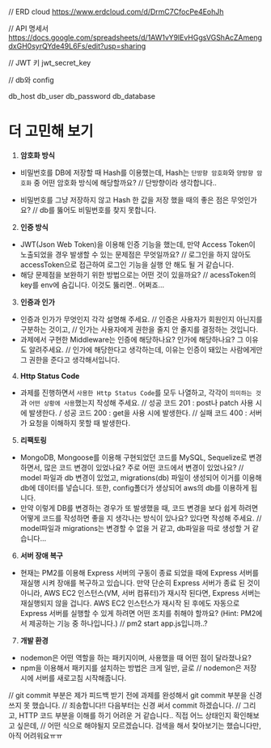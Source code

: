 // ERD cloud
https://www.erdcloud.com/d/DrmC7CfocPe4EohJh

// API 명세서
https://docs.google.com/spreadsheets/d/1AW1vY9lEvHGgsVGShAcZAmengdxGH0syrQYde49L6Fs/edit?usp=sharing

// JWT 키
jwt_secret_key

// db와 config

db_host
db_user
db_password
db_database

# 더 고민해 보기

1. **암호화 방식**

- 비밀번호를 DB에 저장할 때 Hash를 이용했는데, Hash는 `단방향 암호화`와 `양방향 암호화` 중 어떤 암호화 방식에 해당할까요?
  // 단방향이라 생각합니다..

- 비밀번호를 그냥 저장하지 않고 Hash 한 값을 저장 했을 때의 좋은 점은 무엇인가요?
  // db를 뚫어도 비밀번호를 찾지 못합니다.

2. **인증 방식**

- JWT(Json Web Token)을 이용해 인증 기능을 했는데, 만약 Access Token이 노출되었을 경우 발생할 수 있는 문제점은 무엇일까요?
  // 로그인을 하지 않아도 accessToken으로 접근하여 로그인 기능을 실행 안 해도 될 거 같습니다.
- 해당 문제점을 보완하기 위한 방법으로는 어떤 것이 있을까요?
  // acessToken의 key를 env에 숨깁니다. 이것도 뚫리면.. 어쩌죠...

3. **인증과 인가**

- 인증과 인가가 무엇인지 각각 설명해 주세요.
  // 인증은 사용자가 회원인지 아닌지를 구분하는 것이고,
  // 인가는 사용자에게 권한을 줄지 안 줄지를 결정하는 것입니다.
- 과제에서 구현한 Middleware는 인증에 해당하나요? 인가에 해당하나요? 그 이유도 알려주세요.
  // 인가에 해당한다고 생각하는데, 이유는 인증이 돼있는 사람에게만 그 권한을 준다고 생각해서입니다.

4. **Http Status Code**

- 과제를 진행하면서 `사용한 Http Status Code`를 모두 나열하고, 각각이 `의미하는 것`과 `어떤 상황에 사용`했는지 작성해 주세요.
  // 성공 코드 201 : post나 patch 사용 시에 발생한다. / 성공 코드 200 : get을 사용 시에 발생한다.
  // 실패 코드 400 : 서버가 요청을 이해하지 못할 때 발생한다.

5. **리팩토링**

- MongoDB, Mongoose를 이용해 구현되었던 코드를 MySQL, Sequelize로 변경하면서, 많은 코드 변경이 있었나요? 주로 어떤 코드에서 변경이 있었나요?
  // model 파일과 db 변경이 있었고, migrations(db) 파일이 생성되어 이거를 이용해 db에 데이터를 넣습니다.
  또한, config폴더가 생상되어 aws의 db를 이용하게 됩니다.
- 만약 이렇게 DB를 변경하는 경우가 또 발생했을 때, 코드 변경을 보다 쉽게 하려면 어떻게 코드를 작성하면 좋을 지 생각나는 방식이 있나요? 있다면 작성해 주세요.
  // model파일과 migrations는 변경할 수 없을 거 같고, db파일을 따로 생성할 거 같습니다...

6. **서버 장애 복구**

- 현재는 PM2를 이용해 Express 서버의 구동이 종료 되었을 때에 Express 서버를 재실행 시켜 장애를 복구하고 있습니다. 만약 단순히 Express 서버가 종료 된 것이 아니라, AWS EC2 인스턴스(VM, 서버 컴퓨터)가 재시작 된다면, Express 서버는 재실행되지 않을 겁니다. AWS EC2 인스턴스가 재시작 된 후에도 자동으로 Express 서버를 실행할 수 있게 하려면 어떤 조치를 취해야 할까요?
  (Hint: PM2에서 제공하는 기능 중 하나입니다.)
  // pm2 start app.js입니까..?

7. **개발 환경**

- nodemon은 어떤 역할을 하는 패키지이며, 사용했을 때 어떤 점이 달라졌나요?
- npm을 이용해서 패키지를 설치하는 방법은 크게 일반, 글로
  // nodemon은 저장 시에 서버를 새로고침 시작해줍니다.

// git commit 부분은 제가 피드백 받기 전에 과제를 완성해서 git commit 부분을 신경쓰지 못 했습니다.
// 죄송합니다!! 다음부터는 신경 써서 commit 하겠습니다.
// 그리고, HTTP 코드 부분을 이해를 하기 어려운 거 같습니다.. 직접 어느 상태인지 확인해보고 싶은데,
// 어떤 식으로 해야될지 모르겠습니다. 검색을 해서 찾아보기는 했습니다만, 아직 어려워요ㅠㅠ
